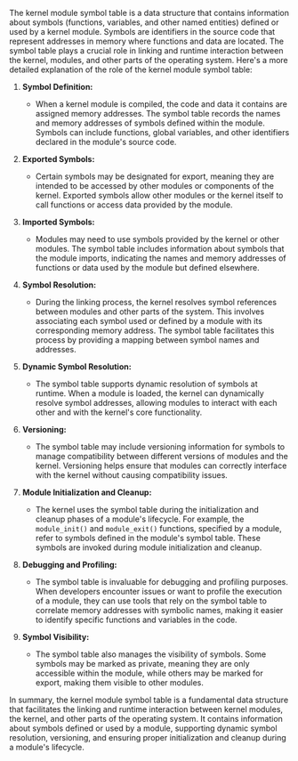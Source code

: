 The kernel module symbol table is a data structure that contains information about symbols (functions, variables, and other named entities) defined or used by a kernel module. Symbols are identifiers in the source code that represent addresses in memory where functions and data are located. The symbol table plays a crucial role in linking and runtime interaction between the kernel, modules, and other parts of the operating system. Here's a more detailed explanation of the role of the kernel module symbol table:

1. **Symbol Definition:**
   - When a kernel module is compiled, the code and data it contains are assigned memory addresses. The symbol table records the names and memory addresses of symbols defined within the module. Symbols can include functions, global variables, and other identifiers declared in the module's source code.

2. **Exported Symbols:**
   - Certain symbols may be designated for export, meaning they are intended to be accessed by other modules or components of the kernel. Exported symbols allow other modules or the kernel itself to call functions or access data provided by the module.

3. **Imported Symbols:**
   - Modules may need to use symbols provided by the kernel or other modules. The symbol table includes information about symbols that the module imports, indicating the names and memory addresses of functions or data used by the module but defined elsewhere.

4. **Symbol Resolution:**
   - During the linking process, the kernel resolves symbol references between modules and other parts of the system. This involves associating each symbol used or defined by a module with its corresponding memory address. The symbol table facilitates this process by providing a mapping between symbol names and addresses.

5. **Dynamic Symbol Resolution:**
   - The symbol table supports dynamic resolution of symbols at runtime. When a module is loaded, the kernel can dynamically resolve symbol addresses, allowing modules to interact with each other and with the kernel's core functionality.

6. **Versioning:**
   - The symbol table may include versioning information for symbols to manage compatibility between different versions of modules and the kernel. Versioning helps ensure that modules can correctly interface with the kernel without causing compatibility issues.

7. **Module Initialization and Cleanup:**
   - The kernel uses the symbol table during the initialization and cleanup phases of a module's lifecycle. For example, the `module_init()` and `module_exit()` functions, specified by a module, refer to symbols defined in the module's symbol table. These symbols are invoked during module initialization and cleanup.

8. **Debugging and Profiling:**
   - The symbol table is invaluable for debugging and profiling purposes. When developers encounter issues or want to profile the execution of a module, they can use tools that rely on the symbol table to correlate memory addresses with symbolic names, making it easier to identify specific functions and variables in the code.

9. **Symbol Visibility:**
   - The symbol table also manages the visibility of symbols. Some symbols may be marked as private, meaning they are only accessible within the module, while others may be marked for export, making them visible to other modules.

In summary, the kernel module symbol table is a fundamental data structure that facilitates the linking and runtime interaction between kernel modules, the kernel, and other parts of the operating system. It contains information about symbols defined or used by a module, supporting dynamic symbol resolution, versioning, and ensuring proper initialization and cleanup during a module's lifecycle.
